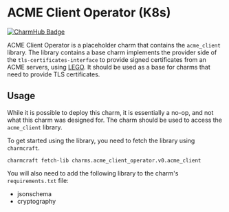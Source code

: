 # ACME Client Operator (K8s)
[![CharmHub Badge](https://charmhub.io/acme-client-operator/badge.svg)](https://charmhub.io/acme-client-operator)

ACME Client Operator is a placeholder charm that contains the `acme_client` library.
The library contains a base charm implements the provider side of the `tls-certificates-interface`
to provide signed certificates from an ACME servers, using [LEGO](https://go-acme.github.io/lego).
It should be used as a base for charms that need to provide TLS certificates.

## Usage

While it is possible to deploy this charm, it is essentially a no-op, and not what this charm was designed for.
The charm should be used to access the `acme_client` library.

To get started using the library, you need to fetch the library using `charmcraft`.
```shell
charmcraft fetch-lib charms.acme_client_operator.v0.acme_client
```
You will also need to add the following library to the charm's `requirements.txt` file:
- jsonschema
- cryptography
